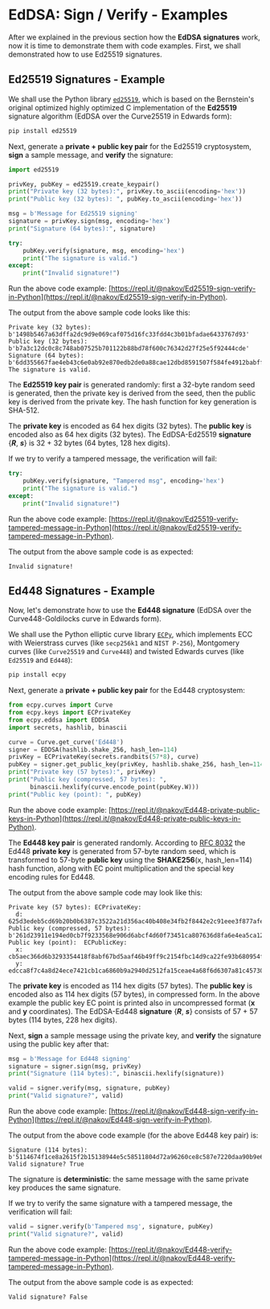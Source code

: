# EdDSA: Sign / Verify - Examples

After we explained in the previous section how the **EdDSA signatures** work, now it is time to demonstrate them with code examples. First, we shall demonstrated how to use Ed25519 signatures.

## Ed25519 Signatures - Example

We shall use the Python library [`ed25519`](https://github.com/warner/python-ed25519), which is based on the Bernstein's original optimized highly optimized C implementation of the **Ed25519** signature algorithm (EdDSA over the Curve25519 in Edwards form):

```python
pip install ed25519
```

Next, generate a **private + public key pair** for the Ed25519 cryptosystem, **sign** a sample message, and **verify** the signature:

```python
import ed25519

privKey, pubKey = ed25519.create_keypair()
print("Private key (32 bytes):", privKey.to_ascii(encoding='hex'))
print("Public key (32 bytes): ", pubKey.to_ascii(encoding='hex'))

msg = b'Message for Ed25519 signing'
signature = privKey.sign(msg, encoding='hex')
print("Signature (64 bytes):", signature)

try:
    pubKey.verify(signature, msg, encoding='hex')
    print("The signature is valid.")
except:
    print("Invalid signature!")
```

Run the above code example: [https://repl.it/@nakov/Ed25519-sign-verify-in-Python](https://repl.it/@nakov/Ed25519-sign-verify-in-Python).

The output from the above sample code looks like this:

```
Private key (32 bytes): b'1498b5467a63dffa2dc9d9e069caf075d16fc33fdd4c3b01bfadae6433767d93'
Public key (32 bytes):  b'b7a3c12dc0c8c748ab07525b701122b88bd78f600c76342d27f25e5f92444cde'
Signature (64 bytes): b'6dd355667fae4eb43c6e0ab92e870edb2de0a88cae12dbd8591507f584fe4912babff497f1b8edf9567d2483d54ddc6459bea7855281b7a246a609e3001a4e08'
The signature is valid.
```

The **Ed25519 key pair** is generated randomly: first a 32-byte random seed is generated, then the private key is derived from the seed, then the public key is derived from the private key. The hash function for key generation is SHA-512.

The **private key** is encoded as 64 hex digits (32 bytes). The **public key** is encoded also as 64 hex digits (32 bytes). The EdDSA-Ed25519 **signature** {_**R**_, _**s**_} is 32 + 32 bytes (64 bytes, 128 hex digits).

If we try to verify a tampered message, the verification will fail:

```python
try:
    pubKey.verify(signature, "Tampered msg", encoding='hex')
    print("The signature is valid.")
except:
    print("Invalid signature!")
```

Run the above code example: [https://repl.it/@nakov/Ed25519-verify-tampered-message-in-Python](https://repl.it/@nakov/Ed25519-verify-tampered-message-in-Python).

The output from the above sample code is as expected:

```
Invalid signature!
```

## Ed448 Signatures - Example

Now, let's demonstrate how to use the **Ed448 signature** (EdDSA over the Curve448-Goldilocks curve in Edwards form).

We shall use the Python elliptic curve library [`ECPy`](https://github.com/cslashm/ECPy), which implements ECC with Weierstrass curves (like `secp256k1` and `NIST P-256`), Montgomery curves (like `Curve25519` and `Curve448`) and twisted Edwards curves (like `Ed25519` and `Ed448`):

```python
pip install ecpy
```

Next, generate a **private + public key pair** for the Ed448 cryptosystem:

```python
from ecpy.curves import Curve
from ecpy.keys import ECPrivateKey
from ecpy.eddsa import EDDSA
import secrets, hashlib, binascii

curve = Curve.get_curve('Ed448')
signer = EDDSA(hashlib.shake_256, hash_len=114)
privKey = ECPrivateKey(secrets.randbits(57*8), curve)
pubKey = signer.get_public_key(privKey, hashlib.shake_256, hash_len=114)
print("Private key (57 bytes):", privKey)
print("Public key (compressed, 57 bytes): ",
      binascii.hexlify(curve.encode_point(pubKey.W)))
print("Public key (point): ", pubKey)
```

Run the above code example: [https://repl.it/@nakov/Ed448-private-public-keys-in-Python](https://repl.it/@nakov/Ed448-private-public-keys-in-Python).

The **Ed448 key pair** is generated randomly. According to [RFC 8032](https://tools.ietf.org/html/rfc8032#page-19) the Ed448 **private key** is generated from 57-byte random seed, which is transformed to 57-byte **public key** using the **SHAKE256**(x, hash\_len=114) hash function, along with EC point multiplication and the special key encoding rules for Ed448.

The output from the above sample code may look like this:

```
Private key (57 bytes): ECPrivateKey:
  d: 625d3edeb5cd69b20b0b6387c3522a21d356ac40b408e34fb2f8442e2c91eee3f877afe583a2fd11770567df69178019d6fbc6357c35eefa3e
Public key (compressed, 57 bytes):  b'261d23911e194ed0cb7f9233568e906d6abcf4d60f73451ca807636d8fa6e4ea5ca12f51d240299a0b86a61ccb2174ce4ed2a8c4f7a8cced00'
Public key (point):  ECPublicKey:
  x: cb5aec366d6b3293354418f8abf67bd5aaf46b49ff9c2154fbc14d9ca22fe93b680954f27c10fed3327ef51c8bce5d2522f41fd554731d88
  y: edcca8f7c4a8d24ece7421cb1ca6860b9a2940d2512fa15ceae4a68f6d6307a81c45730fd6f4bc6a6d908e5633927fcbd04e191e91231d26
```

The **private key** is encoded as 114 hex digits (57 bytes). The **public key** is encoded also as 114 hex digits (57 bytes), in compressed form. In the above example the public key EC point is printed also in uncompressed format (**x** and **y** coordinates). The EdDSA-Ed448 **signature** {_**R**_, _**s**_} consists of 57 + 57 bytes (114 bytes, 228 hex digits).

Next, **sign** a sample message using the private key, and **verify** the signature using the public key after that:

```python
msg = b'Message for Ed448 signing'
signature = signer.sign(msg, privKey)
print("Signature (114 bytes):", binascii.hexlify(signature))

valid = signer.verify(msg, signature, pubKey)
print("Valid signature?", valid)
```

Run the above code example: [https://repl.it/@nakov/Ed448-sign-verify-in-Python](https://repl.it/@nakov/Ed448-sign-verify-in-Python).

The output from the above code example (for the above Ed448 key pair) is:

```
Signature (114 bytes): b'5114674f1ce8a2615f2b15138944e5c58511804d72a96260ce8c587e7220daa90b9e65b450ff49563744d7633b43a78b8dc6ec3e3397b50080a15f06ce8005ad817a1681a4e96ee6b4831679ef448d7c283b188ed64d399d6bac420fadf33964b2f2e0f2d1abd401e8eb09ab29e3ff280600'
Valid signature? True
```

The signature is **deterministic**: the same message with the same private key produces the same signature.

If we try to verify the same signature with a tampered message, the verification will fail:

```python
valid = signer.verify(b'Tampered msg', signature, pubKey)
print("Valid signature?", valid)
```

Run the above code example: [https://repl.it/@nakov/Ed448-verify-tampered-message-in-Python](https://repl.it/@nakov/Ed448-verify-tampered-message-in-Python).

The output from the above sample code is as expected:

```
Valid signature? False
```
